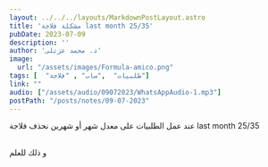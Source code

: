 ```yaml
---
layout: ../../../layouts/MarkdownPostLayout.astro
title: 'مشكلة فلاجة last month 25/35'
pubDate: 2023-07-09
description: ''
author: 'د. محمد عزتلى'
image:
  url: "/assets/images/Formula-amico.png"
tags: [  "طلبيات"  ,"ساب" , "فلاجة"]
link: ""
audio: ["/assets/audio/09072023/WhatsAppAudio-1.mp3"]
postPath: "/posts/notes/09-07-2023"
---
```

عند عمل الطلبيات على معدل شهر أو شهرين نحذف فلاجة 
last month 25/35

<br />
و ذلك للعلم
